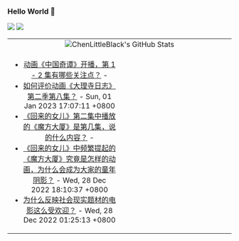 ### Hello World 👋

[![](https://img.shields.io/badge/@ChenLittleBlack-1a6c81?style=flat&logo=java&logoColor=1a6c81&label=Java&colorA=ffffff)](https://www.java.com/)
[![](https://img.shields.io/badge/@ChenLittleBlack-41b883?style=flat&logo=vuedotjs&logoColor=41b883&label=Vue&colorA=ffffff)](https://cn.vuejs.org/)

<table>
<tr>
<td colspan="2" style="text-align: center;">
<img alt="ChenLittleBlack's GitHub Stats" src="https://github-readme-stats.vercel.app/api?username=ChenLittleBlack&show_icons=true&icon_color=CE1D2D&text_color=718096&bg_color=ffffff&hide_title=true" />
</td>
</tr>
<tr>
<td align="center" valign="middle">

<!-- START_SECTION:blog -->
* <a href='http://www.zhihu.com/question/576059467/answer/2827032927?utm_campaign=rss&utm_medium=rss&utm_source=rss&utm_content=title' target='_blank'>动画《中国奇谭》开播，第 1 - 2 集有哪些关注点？</a> - 
* <a href='http://www.zhihu.com/question/575907778/answer/2823953519?utm_campaign=rss&utm_medium=rss&utm_source=rss&utm_content=title' target='_blank'>如何评价动画《大理寺日志》第二季第八集？</a> - Sun, 01 Jan 2023 17:07:11 +0800
* <a href='http://www.zhihu.com/question/574824753/answer/2820936216?utm_campaign=rss&utm_medium=rss&utm_source=rss&utm_content=title' target='_blank'>《回来的女儿》第二集中播放的《魔方大厦》是第几集，说的什么内容？</a> - 
* <a href='http://www.zhihu.com/question/574816671/answer/2819556196?utm_campaign=rss&utm_medium=rss&utm_source=rss&utm_content=title' target='_blank'>《回来的女儿》中频繁提起的《魔方大厦》究竟是怎样的动画，为什么会成为大家的童年阴影？</a> - Wed, 28 Dec 2022 18:10:37 +0800
* <a href='http://www.zhihu.com/question/569968451/answer/2818822359?utm_campaign=rss&utm_medium=rss&utm_source=rss&utm_content=title' target='_blank'>为什么反映社会现实题材的电影这么受欢迎？</a> - Wed, 28 Dec 2022 01:25:13 +0800
<!-- END_SECTION:blog -->

</td>
<td valign="middle" width="50%">

<!-- START_SECTION:douban -->

<!-- END_SECTION:douban -->

</td>
</tr>
</table>
